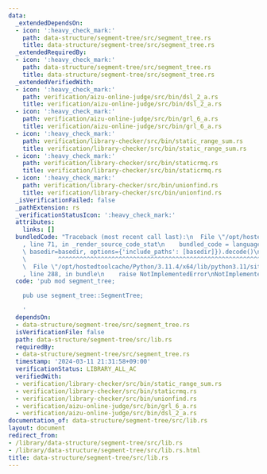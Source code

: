 ```yaml
---
data:
  _extendedDependsOn:
  - icon: ':heavy_check_mark:'
    path: data-structure/segment-tree/src/segment_tree.rs
    title: data-structure/segment-tree/src/segment_tree.rs
  _extendedRequiredBy:
  - icon: ':heavy_check_mark:'
    path: data-structure/segment-tree/src/segment_tree.rs
    title: data-structure/segment-tree/src/segment_tree.rs
  _extendedVerifiedWith:
  - icon: ':heavy_check_mark:'
    path: verification/aizu-online-judge/src/bin/dsl_2_a.rs
    title: verification/aizu-online-judge/src/bin/dsl_2_a.rs
  - icon: ':heavy_check_mark:'
    path: verification/aizu-online-judge/src/bin/grl_6_a.rs
    title: verification/aizu-online-judge/src/bin/grl_6_a.rs
  - icon: ':heavy_check_mark:'
    path: verification/library-checker/src/bin/static_range_sum.rs
    title: verification/library-checker/src/bin/static_range_sum.rs
  - icon: ':heavy_check_mark:'
    path: verification/library-checker/src/bin/staticrmq.rs
    title: verification/library-checker/src/bin/staticrmq.rs
  - icon: ':heavy_check_mark:'
    path: verification/library-checker/src/bin/unionfind.rs
    title: verification/library-checker/src/bin/unionfind.rs
  _isVerificationFailed: false
  _pathExtension: rs
  _verificationStatusIcon: ':heavy_check_mark:'
  attributes:
    links: []
  bundledCode: "Traceback (most recent call last):\n  File \"/opt/hostedtoolcache/Python/3.11.4/x64/lib/python3.11/site-packages/onlinejudge_verify/documentation/build.py\"\
    , line 71, in _render_source_code_stat\n    bundled_code = language.bundle(stat.path,\
    \ basedir=basedir, options={'include_paths': [basedir]}).decode()\n          \
    \         ^^^^^^^^^^^^^^^^^^^^^^^^^^^^^^^^^^^^^^^^^^^^^^^^^^^^^^^^^^^^^^^^^^^^^^^^^^^^^^^^^\n\
    \  File \"/opt/hostedtoolcache/Python/3.11.4/x64/lib/python3.11/site-packages/onlinejudge_verify/languages/rust.py\"\
    , line 288, in bundle\n    raise NotImplementedError\nNotImplementedError\n"
  code: 'pub mod segment_tree;

    pub use segment_tree::SegmentTree;

    '
  dependsOn:
  - data-structure/segment-tree/src/segment_tree.rs
  isVerificationFile: false
  path: data-structure/segment-tree/src/lib.rs
  requiredBy:
  - data-structure/segment-tree/src/segment_tree.rs
  timestamp: '2024-03-11 21:31:58+09:00'
  verificationStatus: LIBRARY_ALL_AC
  verifiedWith:
  - verification/library-checker/src/bin/static_range_sum.rs
  - verification/library-checker/src/bin/staticrmq.rs
  - verification/library-checker/src/bin/unionfind.rs
  - verification/aizu-online-judge/src/bin/grl_6_a.rs
  - verification/aizu-online-judge/src/bin/dsl_2_a.rs
documentation_of: data-structure/segment-tree/src/lib.rs
layout: document
redirect_from:
- /library/data-structure/segment-tree/src/lib.rs
- /library/data-structure/segment-tree/src/lib.rs.html
title: data-structure/segment-tree/src/lib.rs
---
```

